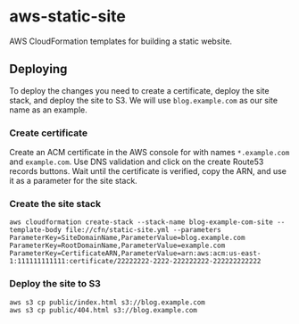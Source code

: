 # aws-static-site
AWS CloudFormation templates for building a static website.

## Deploying
To deploy the changes you need to create a certificate, deploy the site stack, and deploy the site to S3. We will use `blog.example.com` as our site name as an example.
### Create certificate
Create an ACM certificate in the AWS console for with names `*.example.com` and `example.com`. Use DNS validation and click on the create Route53 records buttons. Wait until the certificate is verified, copy the ARN, and use it as a parameter for the site stack.

### Create the site stack
```
aws cloudformation create-stack --stack-name blog-example-com-site --template-body file://cfn/static-site.yml --parameters ParameterKey=SiteDomainName,ParameterValue=blog.example.com ParameterKey=RootDomainName,ParameterValue=example.com ParameterKey=CertificateARN,ParameterValue=arn:aws:acm:us-east-1:111111111111:certificate/22222222-2222-222222222-222222222222
```

### Deploy the site to S3
```
aws s3 cp public/index.html s3://blog.example.com
aws s3 cp public/404.html s3://blog.example.com
```
